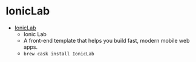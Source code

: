 # IonicLab
- [IonicLab](https://lab.ionic.io/)
  -  Ionic Lab
  - A front-end template that helps you build fast, modern mobile web apps.
  - `brew cask install IonicLab`

